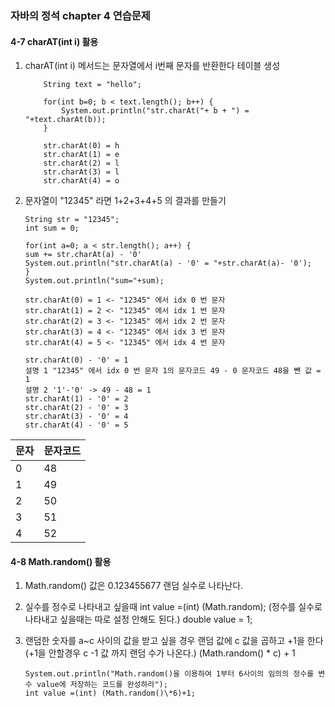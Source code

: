 ### 자바의 정석 chapter 4 연습문제

#### 4-7 charAT(int i) 활용

1.  charAT(int i) 메서드는 문자열에서 i번째 문자를 반환한다
    테이블 생성

        	String text = "hello";

        	for(int b=0; b < text.length(); b++) {
        		System.out.println("str.charAt("+ b + ") = "+text.charAt(b));
        	}

            str.charAt(0) = h
            str.charAt(1) = e
            str.charAt(2) = l
            str.charAt(3) = l
            str.charAt(4) = o

2.  문자열이 "12345" 라면 1+2+3+4+5 의 결과를 만들기

        String str = "12345";
        int sum = 0;

        for(int a=0; a < str.length(); a++) {
        sum += str.charAt(a) - '0'
        System.out.println("str.charAt(a) - '0' = "+str.charAt(a)- '0');
        }
        System.out.println("sum="+sum);

        str.charAt(0) = 1 <- "12345" 에서 idx 0 번 문자
        str.charAt(1) = 2 <- "12345" 에서 idx 1 번 문자
        str.charAt(2) = 3 <- "12345" 에서 idx 2 번 문자
        str.charAt(3) = 4 <- "12345" 에서 idx 3 번 문자
        str.charAt(4) = 5 <- "12345" 에서 idx 4 번 문자

        str.charAt(0) - '0' = 1
        설명 1 "12345" 에서 idx 0 번 문자 1의 문자코드 49 - 0 문자코드 48을 뺀 값 = 1
        설명 2 '1'-'0' -> 49 - 48 = 1
        str.charAt(1) - '0' = 2
        str.charAt(2) - '0' = 3
        str.charAt(3) - '0' = 4
        str.charAt(4) - '0' = 5

| 문자 | 문자코드 |
| ---- | -------- |
| 0    | 48       |
| 1    | 49       |
| 2    | 50       |
| 3    | 51       |
| 4    | 52       |

#### 4-8 Math.random() 활용

1.  Math.random() 값은 0.123455677 랜덤 실수로 나타난다.
2.  실수를 정수로 나타내고 싶을때
    int value =(int) (Math.random);
    (정수를 실수로 나타내고 싶을때는 따로 설정 안해도 된다.)
    double value = 1;
3.  랜덤한 숫자를 a~c 사이의 값을 받고 싶을 경우 랜덤 값에 c 값을 곱하고 +1을 한다 (+1을 안할경우 c -1 값 까지 랜덤 수가 나온다.)
    (Math.random() \* c) + 1

        System.out.println("Math.random()을 이용하여 1부터 6사이의 임의의 정수를 변수 value에 저장하는 코드를 완성하라");
        int value =(int) (Math.random()\*6)+1;
